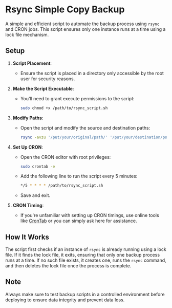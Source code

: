 # Rsync Simple Copy Backup

A simple and efficient script to automate the backup process using `rsync` and CRON jobs. This script ensures only one instance runs at a time using a lock file mechanism.

## Setup

1. **Script Placement**: 
   - Ensure the script is placed in a directory only accessible by the root user for security reasons.

2. **Make the Script Executable**: 
   - You'll need to grant execute permissions to the script:

     ```bash
     sudo chmod +x /path/to/rsync_script.sh
     ```

3. **Modify Paths**:
   - Open the script and modify the source and destination paths:

     ```bash
     rsync -avzu '/put/your/original/path/' '/put/your/destination/path'
     ```

4. **Set Up CRON**:
   - Open the CRON editor with root privileges:

     ```bash
     sudo crontab -e
     ```

   - Add the following line to run the script every 5 minutes:

     ```bash
     */5 * * * * /path/to/rsync_script.sh
     ```

   - Save and exit.

5. **CRON Timing**:
   - If you're unfamiliar with setting up CRON timings, use online tools like [CronTab](https://tool.crontap.com/cronjob-debugger) or you can simply ask here for assistance.

## How It Works

The script first checks if an instance of `rsync` is already running using a lock file. If it finds the lock file, it exits, ensuring that only one backup process runs at a time. If no such file exists, it creates one, runs the `rsync` command, and then deletes the lock file once the process is complete.

## Note

Always make sure to test backup scripts in a controlled environment before deploying to ensure data integrity and prevent data loss.

